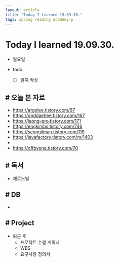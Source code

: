 ```yaml
---
layout: article
title: "Today I learned 19.09.30."
tags: spring reading academy-p
---
```


# Today I learned 19.09.30.
- 월요일
- todo

  - [ ] 일지 작성



## # 오늘 본 자료

- https://argolee.tistory.com/67
- https://goddaehee.tistory.com/167
- https://jeong-pro.tistory.com/171
- https://engkimbs.tistory.com/746
- https://seongilman.tistory.com/119
- https://javafactory.tistory.com/m/1403
- 
- https://offbyone.tistory.com/70




## # 독서

- 체르노빌




## # DB

- 



## # Project

- 퇴근 후 
  - 프로젝트 수행 계획서
  - WBS
  - 요구사항 정의서